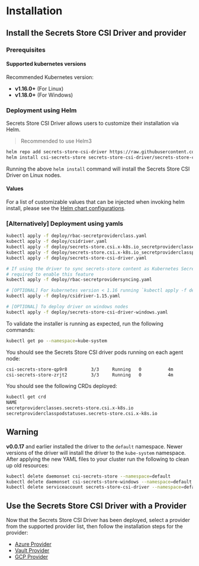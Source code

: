 # Installation

## Install the Secrets Store CSI Driver and provider

### Prerequisites

#### Supported kubernetes versions

Recommended Kubernetes version:

- **v1.16.0+** (For Linux)
- **v1.18.0+** (For Windows)

### Deployment using Helm

Secrets Store CSI Driver allows users to customize their installation via Helm.

> Recommended to use Helm3

```bash
helm repo add secrets-store-csi-driver https://raw.githubusercontent.com/kubernetes-sigs/secrets-store-csi-driver/master/charts
helm install csi-secrets-store secrets-store-csi-driver/secrets-store-csi-driver
```

Running the above `helm install` command will install the Secrets Store CSI Driver on Linux nodes.

#### Values

For a list of customizable values that can be injected when invoking helm install, please see the [Helm chart configurations](https://github.com/kubernetes-sigs/secrets-store-csi-driver/tree/master/charts/secrets-store-csi-driver#configuration).

### [Alternatively] Deployment using yamls

```bash
kubectl apply -f deploy/rbac-secretproviderclass.yaml
kubectl apply -f deploy/csidriver.yaml
kubectl apply -f deploy/secrets-store.csi.x-k8s.io_secretproviderclasses.yaml
kubectl apply -f deploy/secrets-store.csi.x-k8s.io_secretproviderclasspodstatuses.yaml
kubectl apply -f deploy/secrets-store-csi-driver.yaml

# If using the driver to sync secrets-store content as Kubernetes Secrets, deploy the additional RBAC permissions
# required to enable this feature
kubectl apply -f deploy/rbac-secretprovidersyncing.yaml

# [OPTIONAL] For kubernetes version < 1.16 running `kubectl apply -f deploy/csidriver.yaml` will fail. To install the driver run
kubectl apply -f deploy/csidriver-1.15.yaml

# [OPTIONAL] To deploy driver on windows nodes
kubectl apply -f deploy/secrets-store-csi-driver-windows.yaml
```

To validate the installer is running as expected, run the following commands:

```bash
kubectl get po --namespace=kube-system
```

You should see the Secrets Store CSI driver pods running on each agent node:

```bash
csi-secrets-store-qp9r8         3/3     Running   0          4m
csi-secrets-store-zrjt2         3/3     Running   0          4m
```

You should see the following CRDs deployed:

```bash
kubectl get crd
NAME                                               
secretproviderclasses.secrets-store.csi.x-k8s.io
secretproviderclasspodstatuses.secrets-store.csi.x-k8s.io
```

<aside class="note warning">
<h1>Warning</h1>

**v0.0.17** and earlier installed the driver to the `default` namespace.
Newer versions of the driver will install the driver to the `kube-system`
namespace. After applying the new YAML files to your cluster run the following
to clean up old resources:

```bash
kubectl delete daemonset csi-secrets-store --namespace=default
kubectl delete daemonset csi-secrets-store-windows --namespace=default
kubectl delete serviceaccount secrets-store-csi-driver --namespace=default
```

</aside>
</details>

## Use the Secrets Store CSI Driver with a Provider

Now that the Secrets Store CSI Driver has been deployed, select a provider from the supported provider list, then follow the installation steps for the provider:

- [Azure Provider](https://azure.github.io/secrets-store-csi-driver-provider-azure/)
- [Vault Provider](https://github.com/hashicorp/secrets-store-csi-driver-provider-vault)
- [GCP Provider](https://github.com/GoogleCloudPlatform/secrets-store-csi-driver-provider-gcp)
